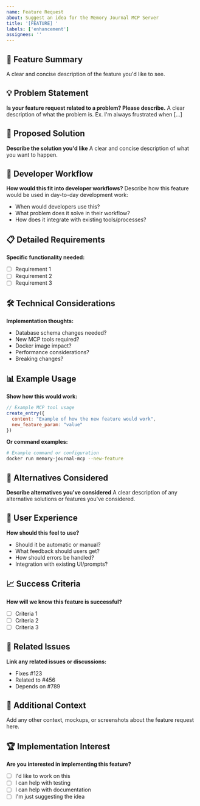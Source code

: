 ```yaml
---
name: Feature Request
about: Suggest an idea for the Memory Journal MCP Server
title: '[FEATURE] '
labels: ['enhancement']
assignees: ''
---
```


## 🚀 Feature Summary
A clear and concise description of the feature you'd like to see.

## 💡 Problem Statement
**Is your feature request related to a problem? Please describe.**
A clear description of what the problem is. Ex. I'm always frustrated when [...]

## 🎯 Proposed Solution
**Describe the solution you'd like**
A clear and concise description of what you want to happen.

## 🔄 Developer Workflow
**How would this fit into developer workflows?**
Describe how this feature would be used in day-to-day development work:
- When would developers use this?
- What problem does it solve in their workflow?
- How does it integrate with existing tools/processes?

## 📋 Detailed Requirements
**Specific functionality needed:**
- [ ] Requirement 1
- [ ] Requirement 2
- [ ] Requirement 3

## 🛠️ Technical Considerations
**Implementation thoughts:**
- Database schema changes needed?
- New MCP tools required?
- Docker image impact?
- Performance considerations?
- Breaking changes?

## 📊 Example Usage
**Show how this would work:**

```javascript
// Example MCP tool usage
create_entry({
  content: "Example of how the new feature would work",
  new_feature_param: "value"
})
```

**Or command examples:**
```bash
# Example command or configuration
docker run memory-journal-mcp --new-feature
```

## 🔀 Alternatives Considered
**Describe alternatives you've considered**
A clear description of any alternative solutions or features you've considered.

## 🎨 User Experience
**How should this feel to use?**
- Should it be automatic or manual?
- What feedback should users get?
- How should errors be handled?
- Integration with existing UI/prompts?

## 📈 Success Criteria
**How will we know this feature is successful?**
- [ ] Criteria 1
- [ ] Criteria 2
- [ ] Criteria 3

## 🔗 Related Issues
**Link any related issues or discussions:**
- Fixes #123
- Related to #456
- Depends on #789

## 📝 Additional Context
Add any other context, mockups, or screenshots about the feature request here.

## 🏆 Implementation Interest
**Are you interested in implementing this feature?**
- [ ] I'd like to work on this
- [ ] I can help with testing
- [ ] I can help with documentation
- [ ] I'm just suggesting the idea